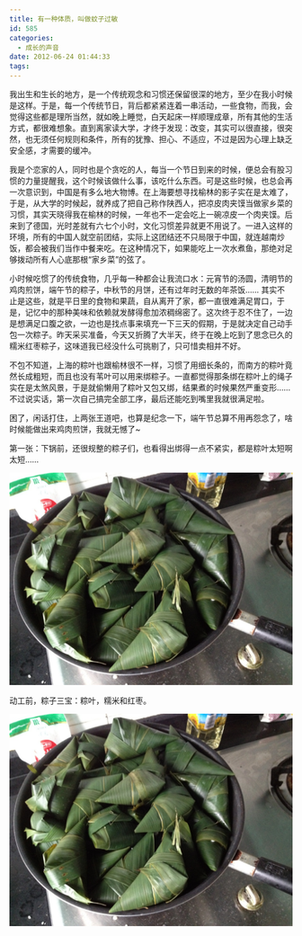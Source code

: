 ```yaml
---
title: 有一种体质，叫做蚊子过敏
id: 585
categories:
  - 成长的声音
date: 2012-06-24 01:44:33
tags:
---
```


我出生和生长的地方，是一个传统观念和习惯还保留很深的地方，至少在我小时候是这样。于是，每一个传统节日，背后都紧紧连着一串活动，一些食物，而我，会觉得这些都是理所当然，就如晚上睡觉，白天起床一样顺理成章，所有其他的生活方式，都很难想象。直到离家读大学，才终于发现：改变，其实可以很直接，很突然，也无须任何规则和条件，所有的犹豫、担心、不适应，不过是因为心理上缺乏安全感，才需要的缓冲。

我是个恋家的人，同时也是个贪吃的人，每当一个节日到来的时候，便总会有股习惯的力量提醒我，这个时候该做什么事，该吃什么东西。可是这些时候，也总会再一次意识到，中国是有多么地大物博。在上海要想寻找榆林的影子实在是太难了，于是，从大学的时候起，就养成了把自己称作陕西人，把凉皮肉夹馍当做家乡菜的习惯，其实天晓得我在榆林的时候，一年也不一定会吃上一碗凉皮一个肉夹馍。后来到了德国，光时差就有六七个小时，文化习惯差异就更不用说了。一进入这样的环境，所有的中国人就空前团结，实际上这团结还不只局限于中国，就连越南炒饭，都会被我们当作中餐来吃。在这种情况下，如果能吃上一次水煮鱼，那绝对足够拨动所有人心底那根“家乡菜”的弦了。

小时候吃惯了的传统食物，几乎每一种都会让我流口水：元宵节的汤圆，清明节的鸡肉煎饼，端午节的粽子，中秋节的月饼，还有过年时无数的年茶饭…… 其实不止是这些，就是平日里的食物和果蔬，自从离开了家，都一直很难满足胃口，于是，记忆中的那种美味和依赖就发酵得愈加浓稠绵密了。这次终于忍不住了，一边是想满足口腹之欲，一边也是找点事来填充一下三天的假期，于是就决定自己动手包一次粽子。昨天采买准备，今天又折腾了大半天，终于在晚上吃到了思念已久的糯米红枣粽子，这味道我已经没什么可挑剔了，只可惜卖相并不好。

不包不知道，上海的粽叶也跟榆林很不一样，习惯了用细长条的，而南方的粽叶竟然长成粗短，而且也没有苇叶可以用来绑粽子。一直都觉得那条绑在粽叶上的绳子实在是太煞风景，于是就偷懒用了粽叶又包又绑，结果煮的时候果然严重变形…… 不过说实话，第一次自己搞完全部工序，最后还能吃到嘴里我就很满足啦。

困了，闲话打住，上两张王道吧，也算是纪念一下，端午节总算不用再怨念了，啥时候能做出来鸡肉煎饼，我就无憾了~

第一张：下锅前，还很规整的粽子们，也看得出绑得一点不紧实，都是粽叶太短啊太短……

![](/images/2012/06/IMG_0035.jpg)

动工前，粽子三宝：粽叶，糯米和红枣。

![](/images/2012/06/IMG_0035.jpg)
